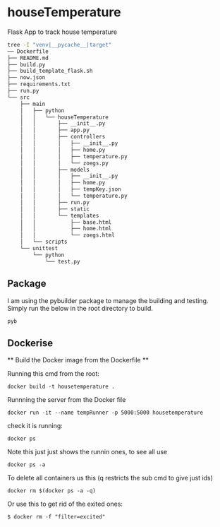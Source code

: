 # houseTemperature
Flask App to track house temperature



```bash
tree -I "venv|__pycache__|target" 
── Dockerfile
├── README.md
├── build.py
├── build_template_flask.sh
├── now.json
├── requirements.txt
├── run.py
└── src
    ├── main
    │   ├── python
    │   │   └── houseTemperature
    │   │       ├── __init__.py
    │   │       ├── app.py
    │   │       ├── controllers
    │   │       │   ├── __init__.py
    │   │       │   ├── home.py
    │   │       │   ├── temperature.py
    │   │       │   └── zoegs.py
    │   │       ├── models
    │   │       │   ├── __init__.py
    │   │       │   ├── home.py
    │   │       │   ├── tempKey.json
    │   │       │   └── temperature.py
    │   │       ├── run.py
    │   │       ├── static
    │   │       └── templates
    │   │           ├── base.html
    │   │           ├── home.html
    │   │           └── zoegs.html
    │   └── scripts
    └── unittest
        └── python
            └── test.py
```

## Package
I am using the pybuilder package to manage the building and testing. Simply run the below in the root directory to build.
```bash
pyb
```

## Dockerise

** Build the Docker image from the Dockerfile **

Running this cmd from the root:
```commandline
docker build -t housetemperature .
```

Runnning the server from the Docker file
```commandline
docker run -it --name tempRunner -p 5000:5000 housetemperature
```

check it is running:
```commandline
docker ps
```

Note this just just shows the runnin ones, to see all use
```commandline
docker ps -a
```

To delete all containers us this (q restricts the sub cmd to give just ids)
```commandline
docker rm $(docker ps -a -q)
```


Or use this to get rid of the exited ones:
```commandline
$ docker rm -f "filter=excited"
```

